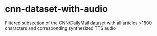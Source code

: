 # cnn-dataset-with-audio
Filtered subsection of the CNN/DailyMail dataset with all articles &lt;1600 characters and corresponding synthesized TTS audio
